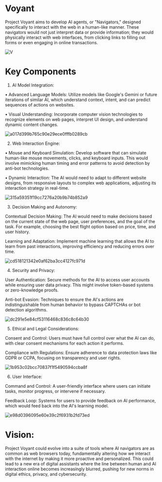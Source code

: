 # Voyant
Project Voyant aims to develop AI agents, or "Navigators," designed specifically to interact with the web in a human-like manner. These navigators would not just interpret data or provide information; they would physically interact with web interfaces, from clicking links to filling out forms or even engaging in online transactions.

![V](https://github.com/user-attachments/assets/4ff6190f-25c5-4470-835a-f78908d93891)

# Key Components 


1. AI Model Integration: 

• Advanced Language Models: 
Utilize models like Google's Gemini or future iterations of similar AI, which understand context, intent, and can predict sequences of actions on websites.

• Visual Understanding: 
Incorporate computer vision technologies to recognize elements on web pages, interpret UI design, and understand dynamic content changes.

![a017d399b765c90e29ece0fffb0289cb](https://github.com/user-attachments/assets/e9b04fd0-420d-48f9-81d0-e009dad687b8)

2. Web Interaction Engine:

• Mouse and Keyboard Simulation: 
Develop software that can simulate human-like mouse movements, clicks, and keyboard inputs. 
This would involve mimicking human timing and error patterns to avoid detection by anti-bot technologies.

• Dynamic Interaction: 
The AI would need to adapt to different website designs, from responsive layouts to complex web applications, adjusting its interaction strategy in real-time.

![315a59351f19cc7276a20b9b74b852a9](https://github.com/user-attachments/assets/c1f36daa-b4ce-40d8-8c70-8995d8e3534a)

3. Decision Making and Autonomy:

Contextual Decision Making: 
The AI would need to make decisions based on the current state of the web page, user preferences, and the goal of the task. 
For example, choosing the best flight option based on price, time, and user history.

Learning and Adaptation: 
Implement machine learning that allows the AI to learn from past interactions, improving efficiency and reducing errors over time.

![cd518121342e0af62ba3cc4127fc971d](https://github.com/user-attachments/assets/d842f0cf-8b6f-4c1a-9d26-3de37a88c81d)

4. Security and Privacy:

User Authentication: 
Secure methods for the AI to access user accounts while ensuring user data privacy. 
This might involve token-based systems or zero-knowledge proofs.

Anti-bot Evasion: 
Techniques to ensure the AI's actions are indistinguishable from human behavior to bypass CAPTCHAs or bot detection algorithms.

![dc291e5e84cf53116468c836c8c64b30](https://github.com/user-attachments/assets/3f4758da-aa86-42b3-bc01-f645b51d3439)

5. Ethical and Legal Considerations:

Consent and Control: 
Users must have full control over what the AI can do, with clear consent mechanisms for each action it performs.

Compliance with Regulations: 
Ensure adherence to data protection laws like GDPR or CCPA, focusing on transparency and user rights.

![1b953c02bcc70837f1f5490594ccba8f](https://github.com/user-attachments/assets/d84b80f1-7510-4143-8a0c-79102f0fd8db)

6. User Interface:

Command and Control: 
A user-friendly interface where users can initiate tasks, monitor progress, or intervene if necessary.

Feedback Loop: 
Systems for users to provide feedback on AI performance, which would feed back into the AI's learning model.

![e98d0396095e60e39c2f6931b2fd73ed](https://github.com/user-attachments/assets/1c903fc2-619d-4f08-b280-7c556c60b0d0)

# Vision:

Project Voyant could evolve into a suite of tools where AI navigators are as common as web browsers today, fundamentally altering how we interact with the internet by making it more proactive and personalized. 
This could lead to a new era of digital assistants where the line between human and AI interaction online becomes increasingly blurred, pushing for new norms in digital ethics, privacy, and cybersecurity.

